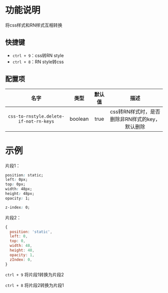 # 功能说明

将css样式和RN样式互相转换

## 快捷键
- `ctrl + 9`：css转RN style
- `ctrl + 8`：RN style转css

## 配置项

|                  名字                  |  类型   | 默认值 |                      描述                      |
| :------------------------------------: | :-----: | :----: | :--------------------------------------------: |
| `css-to-rnstyle.delete-if-not-rn-keys` | boolean |  true  | css转RN样式时，是否删除非RN样式的key，默认删除 |



# 示例

片段1：

```css
position: static;
left: 0px;
top: 0px;
width: 48px;
height: 48px;
opacity: 1;

z-index: 0;
```

片段2：

```js
{
  position: 'static',
  left: 0,
  top: 0,
  width: 48,
  height: 48,
  opacity: 1,
  zIndex: 0,
}
```

`ctrl + 9` 将片段1转换为片段2

`ctrl + 8` 将片段2转换为片段1
